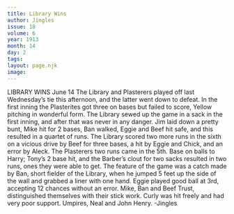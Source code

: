 ```yaml
---
title: Library Wins
author: Jingles
issue: 18
volume: 6
year: 1913
month: 14
day: 2
tags:
layout: page.njk
image:
---
```

LIBRARY WINS    June 14    The Library and Plasterers played off last Wednesday’s tie this afternoon, and the latter went down to defeat. In the first inning the Plasterites got three on bases but failed to score, Yellow pitching in wonderful form. The Library sewed up the game in a sack in the first inning, and after that was never in any danger. Jim laid down a pretty bunt, Mike hit for 2 bases, Ban walked, Eggie and Beef hit safe, and this resulted in a quartet of runs. The Library scored two more runs in the sixth on a vicious drive by Beef for three bases, a hit by Eggie and Chick, and an error by Aleck. The Plasterers two runs came in the 5th. Base on balls to Harry; Tony’s 2 base hit, and the Barber’s clout for two sacks resulted in two runs, ones they were able to get. The feature of the game was a catch made by Ban, short fielder of the Library, when he jumped 5 feet up the side of the wall and grabbed a liner with one hand. Eggie played good ball at 3rd, accepting 12 chances without an error. Mike, Ban and Beef Trust, distinguished themselves with their stick work. Curly was hit freely and had very poor support. Umpires, Neal and John Henry.    -Jingles

